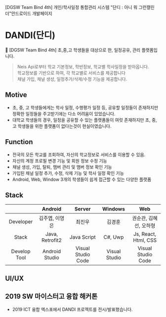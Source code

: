 [DGSW Team Bind 4th] 개인/학사일정 통합관리 시스템 "단디 : 아니 뭐 그런캘린더"안드로이드 개발페이지

# DANDI(단디)
📆 [DGSW Team Bind 4th] 초,중,고 학생들을 대상으로 한, 일정공유, 관리 플랫폼입니다.

> Neis Api로부터 학교 기본정보, 학반정보, 학교별 학사일정을 받아옵니다.<br/>
> 학교정보를 기반으로 하여, 각 학교별로 서비스를 제공합니다<br/>
> 채널 가입, 채널 생성, 일정추가/삭제/수정 기능을 제공합니다.

## Motive
- 초, 중, 고 학생들에게는 학사 일정, 수행평가 일정 등, 공유할 일정들이 존재하지만 정확한 일정들을 주고받기에는 다소 어려움이 있었습니다.
- 대학교 학생들의 경우, 일정을 공유할 수 있는 플랫폼들이 여럿 존재하지만 초, 중, 고 학생들을 위한 플랫폼이 없다는것이 현실이였습니다.

## Function
- 전국의 모든 학교를 조회하여, 자신의 학교정보로 서비스를 이용할 수 있음.
- 자신의 계정 프로필 변경 기능 및 회원 정보 수정 기능
- 채널 생성, 가입, 탈퇴, 맴버 관리 및 맴버 정보 확인 기능
- 가입된 채널 일정 추가, 수정, 삭제 기능 및 학사 일정 확인 기능
- Android, Web, Window 3개의 학생들이 쉽게 접근할 수 있는 다양한 플랫폼

## Stack
|                      | Android     | Server        | Windows | Web |
|:--------------------:|:---------------:|:------------------:|:-----:|:----:|
| Developer | 김주엽, 이영은 | 최진우      | 김경훈 | 권순관, 김혜선, 오하형 |
| Stack | Java, Retrofit2 | Java Script | C#, Uwp | Js, React, Html, CSS |
| Develop Tool     | Android Studio  | Visual Studio Code | Visual Studio | Visual Studio Code |

## UI/UX


## 2019 SW 마이스터고 융합 해커톤
  - 2019 ICT 융합 엑스포에서 DANDI 프로젝트를 전시/발표했습니다.
 

 
